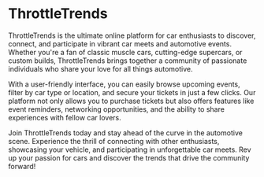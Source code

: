 # ThrottleTrends
ThrottleTrends is the ultimate online platform for car enthusiasts to discover, connect, and participate in vibrant car meets and automotive events. Whether you're a fan of classic muscle cars, cutting-edge supercars, or custom builds, ThrottleTrends brings together a community of passionate individuals who share your love for all things automotive.

With a user-friendly interface, you can easily browse upcoming events, filter by car type or location, and secure your tickets in just a few clicks. Our platform not only allows you to purchase tickets but also offers features like event reminders, networking opportunities, and the ability to share experiences with fellow car lovers.

Join ThrottleTrends today and stay ahead of the curve in the automotive scene. Experience the thrill of connecting with other enthusiasts, showcasing your vehicle, and participating in unforgettable car meets. Rev up your passion for cars and discover the trends that drive the community forward!

